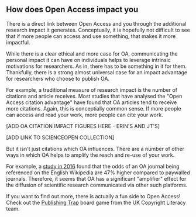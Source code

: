 ## How does Open Access impact you <a name="impact"></a>

There is a direct link between Open Access and you through the additional research impact it generates. Conceptually, it is hopefully not difficult to see that if more people can access and use something, that makes it more impactful.

While there is a clear ethical and more case for OA, communicating the personal impact it can have on individuals helps to leverage intrinsic motivations for researchers. As in, there has to be something in it for them. Thankfully, there is a strong almost universal case for an impact advantage for researchers who choose to publish OA.

For example, a traditional measure of research impact is the number of citations and article receives. Most studies that have analysed the "Open Access citation advantage" have found that OA articles tend to receive more citations. Again, this is conceptially common sense. If more people can access and read your work, more people can cite your work.

[ADD OA CITATION IMPACT FIGURES HERE - ERIN'S AND JT'S]

[ADD LINK TO SCIENCEOPEN COLLECTION]

But it isn't just citations which OA influences. There are a number of other ways in which OA helps to amplify the reach and re-use of your work.

For example, a [study in 2016](https://onlinelibrary.wiley.com/doi/full/10.1002/asi.23687) found that the odds of an OA journal being referenced on the English Wikipedia are 47% higher compared to paywalled journals. Therefore, it seems that OA has a significant "amplifier" effect for the diffusion of scientific research communicated via other such platforms.

If you want to find out more, there is actually a fun side to Open Access! Check out the [Publishing Trap](https://copyrightliteracy.org/resources/the-publishing-trap/) board game from the UK Copyright Literacy team. 